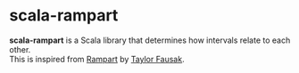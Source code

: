 # scala-rampart

**scala-rampart** is a Scala library that determines how intervals relate to each other.  
This is inspired from [Rampart](https://github.com/tfausak/rampart) by [Taylor Fausak](https://github.com/tfausak).
